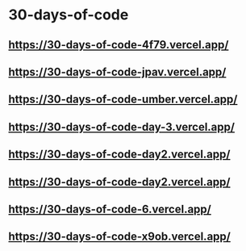 ﻿# 30-days-of-code
## https://30-days-of-code-4f79.vercel.app/
## https://30-days-of-code-jpav.vercel.app/
## https://30-days-of-code-umber.vercel.app/
## https://30-days-of-code-day-3.vercel.app/
## https://30-days-of-code-day2.vercel.app/
## https://30-days-of-code-day2.vercel.app/
## https://30-days-of-code-6.vercel.app/
## https://30-days-of-code-x9ob.vercel.app/
